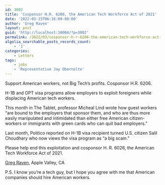 ```yaml
---
id: 3002
title: 'Cosponsor H.R. 6206, the American Tech Workforce Act of 2021'
date: '2022-03-23T06:16:09-08:00'
author: 'Greg Raven'
layout: post
guid: 'http://localhost:10004/?p=3002'
permalink: /2022/03/cosponsor-h-r-6206-the-american-tech-workforce-act-of-2021/
algolia_searchable_posts_records_count:
    - '1'
categories:
    - Letters
tags:
    - jobs
    - 'Representative Jay Obernolte'
---
```


Support American workers, not Big Tech’s profits. Cosponsor H.R. 6206.

H-1B and OPT visa programs allow employers to exploit foreigners while displacing American tech workers.

This month in The Tablet, professor Micheal Lind wrote how guest workers “are bound to the employers that sponsor them, and who are thus more easily manipulated and intimidated than either free American citizen-workers or immigrants with green cards who can quit bad employers.”

Last month, Politico reported on H-1B visa recipient turned U.S. citizen Salil Choudhary who now views the visa program as “a big scam.”

Please help end this exploitation and cosponsor H. R. 6026, the American Tech Workforce Act of 2021.

[Greg Raven](https://www.gregraven.org/), Apple Valley, CA

P.S. I know you’re a tech guy, but I hope you agree with me that American companies should hire American workers.